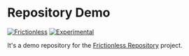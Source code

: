 # Repository Demo

[![Frictionless](https://github.com/frictionlessdata/frictionless-ci-demo/actions/workflows/frictionless.yaml/badge.svg)](https://repository.frictionlessdata.io/pages/dashboard.html?user=frictionlessdata&repo=frictionless-ci-demo&flow=frictionless)
[![Experimental](https://github.com/frictionlessdata/frictionless-ci-demo/actions/workflows/experimental.yaml/badge.svg)](https://repository.frictionlessdata.io/pages/dashboard.html?user=frictionlessdata&repo=frictionless-ci-demo&flow=experimental)

It's a demo repository for the [Frictionless Repository](https://repository.frictionlessdata.io/) project.

